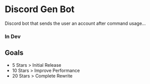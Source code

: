 # Discord Gen Bot
Discord bot that sends the user an account after command usage…

### In Dev

## Goals
- 5 Stars > Initial Release
- 10 Stars > Improve Performance
- 20 Stars > Complete Rewrite
